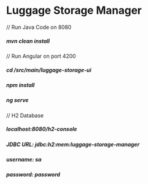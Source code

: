 # Luggage Storage Manager

// Run Java Code on 8080
##### mvn clean install

// Run Angular on port 4200
##### cd /src/main/luggage-storage-ui
##### npm install
##### ng serve

// H2 Database
##### localhost:8080/h2-console
##### JDBC URL: jdbc:h2:mem:luggage-storage-manager
##### username: sa
##### password: password


